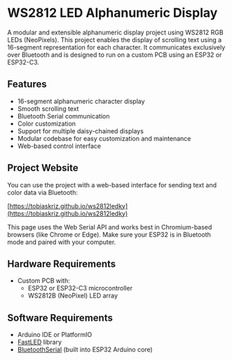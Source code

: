 # WS2812 LED Alphanumeric Display

A modular and extensible alphanumeric display project using WS2812 RGB LEDs (NeoPixels). This project enables the display of scrolling text using a 16-segment representation for each character. It communicates exclusively over Bluetooth and is designed to run on a custom PCB using an ESP32 or ESP32-C3.

## Features

- 16-segment alphanumeric character display
- Smooth scrolling text
- Bluetooth Serial communication
- Color customization
- Support for multiple daisy-chained displays
- Modular codebase for easy customization and maintenance
- Web-based control interface

## Project Website

You can use the project with a web-based interface for sending text and color data via Bluetooth:

[https://tobiaskriz.github.io/ws2812ledky](https://tobiaskriz.github.io/ws2812ledky)

This page uses the Web Serial API and works best in Chromium-based browsers (like Chrome or Edge). Make sure your ESP32 is in Bluetooth mode and paired with your computer.

## Hardware Requirements

- Custom PCB with:
  - ESP32 or ESP32-C3 microcontroller
  - WS2812B (NeoPixel) LED array

## Software Requirements

- Arduino IDE or PlatformIO
- [FastLED](https://github.com/FastLED/FastLED) library
- [BluetoothSerial](https://docs.espressif.com/projects/arduino-esp32/en/latest/api/bluetooth/bluetoothserial.html) (built into ESP32 Arduino core)

